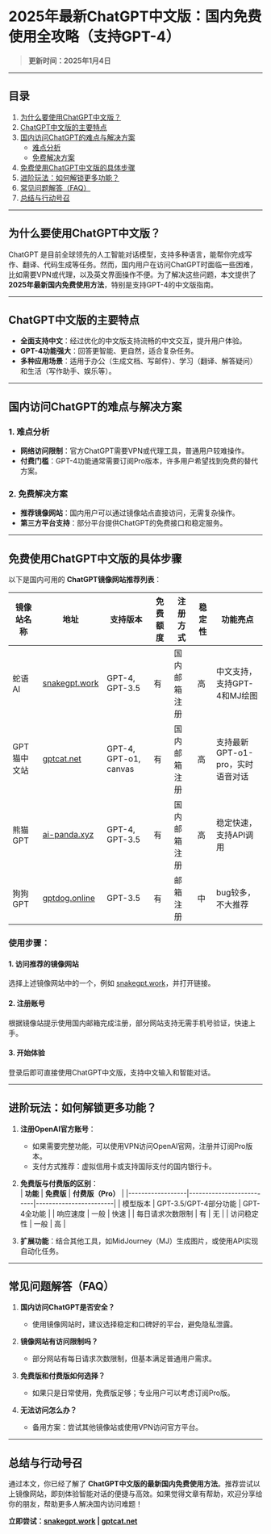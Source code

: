# 2025年最新ChatGPT中文版：国内免费使用全攻略（支持GPT-4）

> **更新时间：2025年1月4日**  

---

## 目录
1. [为什么要使用ChatGPT中文版？](#为什么要使用chatgpt中文版)
2. [ChatGPT中文版的主要特点](#chatgpt中文版的主要特点)
3. [国内访问ChatGPT的难点与解决方案](#国内访问chatgpt的难点与解决方案)
   - [难点分析](#1-难点分析)
   - [免费解决方案](#2-免费解决方案)
4. [免费使用ChatGPT中文版的具体步骤](#免费使用chatgpt中文版的具体步骤)
5. [进阶玩法：如何解锁更多功能？](#进阶玩法如何解锁更多功能)
6. [常见问题解答（FAQ）](#常见问题解答faq)
7. [总结与行动号召](#总结与行动号召)

---

## 为什么要使用ChatGPT中文版？
ChatGPT 是目前全球领先的人工智能对话模型，支持多种语言，能帮你完成写作、翻译、代码生成等任务。然而，国内用户在访问ChatGPT时面临一些困难，比如需要VPN或代理，以及英文界面操作不便。为了解决这些问题，本文提供了 **2025年最新国内免费使用方法**，特别是支持GPT-4的中文版指南。

---

## ChatGPT中文版的主要特点
- **全面支持中文**：经过优化的中文版支持流畅的中文交互，提升用户体验。
- **GPT-4功能强大**：回答更智能、更自然，适合复杂任务。
- **多种应用场景**：适用于办公（生成文档、写邮件）、学习（翻译、解答疑问）和生活（写作助手、娱乐等）。

---

## 国内访问ChatGPT的难点与解决方案
### 1. 难点分析
- **网络访问限制**：官方ChatGPT需要VPN或代理工具，普通用户较难操作。
- **付费门槛**：GPT-4功能通常需要订阅Pro版本，许多用户希望找到免费的替代方案。

### 2. 免费解决方案
- **推荐镜像网站**：国内用户可以通过镜像站点直接访问，无需复杂操作。
- **第三方平台支持**：部分平台提供ChatGPT的免费接口和稳定服务。

---

## 免费使用ChatGPT中文版的具体步骤

以下是国内可用的 **ChatGPT镜像网站推荐列表**：

| **镜像站名称** | **地址**                  | **支持版本**         | **免费额度** | **注册方式**     | **稳定性** | **功能亮点**                      |
|----------------|---------------------------|----------------------|--------------|------------------|------------|-----------------------------------|
| 蛇语 AI        | [snakegpt.work](https://snakegpt.work) | GPT-4, GPT-3.5      | 有            | 国内邮箱注册     | 高          | 中文支持，支持GPT-4和MJ绘图       |
| GPT猫中文站    | [gptcat.net](https://gptcat.net)       | GPT-4, GPT-o1, canvas | 有            | 国内邮箱注册     | 高          | 支持最新GPT-o1-pro，实时语音对话 |
| 熊猫 GPT       | [ai-panda.xyz](https://ai-panda.xyz/login?invite_code=34137c47)  | GPT-4, GPT-3.5      | 有            | 国内邮箱注册     | 高          | 稳定快速，支持API调用             |
| 狗狗 GPT       | [gptdog.online](https://gptdog.online) | GPT-3.5            | 有            | 邮箱注册         | 中          | bug较多，不大推荐                 |

### 使用步骤：
#### 1. 访问推荐的镜像网站
选择上述镜像网站中的一个，例如 [snakegpt.work](https://snakegpt.work)，并打开链接。

#### 2. 注册账号
根据镜像站提示使用国内邮箱完成注册，部分网站支持无需手机号验证，快速上手。

#### 3. 开始体验
登录后即可直接使用ChatGPT中文版，支持中文输入和智能对话。

---

## 进阶玩法：如何解锁更多功能？
1. **注册OpenAI官方账号**：  
   - 如果需要完整功能，可以使用VPN访问OpenAI官网，注册并订阅Pro版本。
   - 支付方式推荐：虚拟信用卡或支持国际支付的国内银行卡。

2. **免费版与付费版的区别**：  
   | **功能**         | **免费版**               | **付费版（Pro）**      |
   |------------------|--------------------------|------------------------|
   | 模型版本         | GPT-3.5/GPT-4部分功能    | GPT-4全功能           |
   | 响应速度         | 一般                     | 快速                   |
   | 每日请求次数限制 | 有                       | 无                     |
   | 访问稳定性       | 一般                     | 高                     |

3. **扩展功能**：结合其他工具，如MidJourney（MJ）生成图片，或使用API实现自动化任务。

---

## 常见问题解答（FAQ）
1. **国内访问ChatGPT是否安全？**  
   - 使用镜像网站时，建议选择稳定和口碑好的平台，避免隐私泄露。

2. **镜像网站有访问限制吗？**  
   - 部分网站有每日请求次数限制，但基本满足普通用户需求。

3. **免费版和付费版如何选择？**  
   - 如果只是日常使用，免费版足够；专业用户可以考虑订阅Pro版。

4. **无法访问怎么办？**  
   - 备用方案：尝试其他镜像站或使用VPN访问官方平台。

---

## 总结与行动号召
通过本文，你已经了解了 **ChatGPT中文版的最新国内免费使用方法**。推荐尝试以上镜像网站，即刻体验智能对话的便捷与高效。如果觉得文章有帮助，欢迎分享给你的朋友，帮助更多人解决国内访问难题！

**立即尝试：[snakegpt.work](https://snakegpt.work) | [gptcat.net](https://gptcat.net)**
